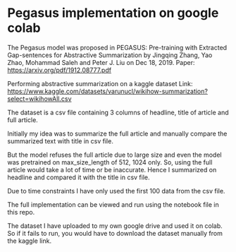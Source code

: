 # Pegasus implementation on google colab
The Pegasus model was proposed in PEGASUS: Pre-training with Extracted Gap-sentences for Abstractive Summarization by Jingqing Zhang, Yao Zhao, Mohammad Saleh and Peter J. Liu on Dec 18, 2019. Paper: https://arxiv.org/pdf/1912.08777.pdf

Performing abstractive summarization on a kaggle dataset Link: https://www.kaggle.com/datasets/varunucl/wikihow-summarization?select=wikihowAll.csv

The dataset is a csv file containing 3 columns of headline, title of article and full article.

Initially my idea was to summarize the full article and manually compare the summarized text with title in csv file.

But the model refuses the full article due to large size and even the model was pretrained on max_size_length of 512, 1024 only. So, using the full article would take a lot of time or be inaccurate. Hence I summarized on headline and compared it with the title in csv file.

Due to time constraints I have only used the first 100 data from the csv file.

The full implementation can be viewed and run using the notebook file in this repo.

The dataset I have uploaded to my own google drive and used it on colab. So if it fails to run, you would have to download the dataset manually from the kaggle link.
